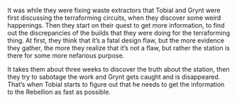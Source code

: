 It was while they were fixing waste extractors that Tobial and Grynt
were first discussing the terraforming circuits, when they discover some
weird happenings. Then they start on their quest to get more
information, to find out the discrepancies of the builds that they were
doing for the terraforming thing. At first, they think that it’s a fatal
design flaw, but the more evidence they gather, the more they realize
that it’s not a flaw, but rather the station is there for some more
nefarious purpose.

It takes them about three weeks to discover the truth about the station,
then they try to sabotage the work and Grynt gets caught and is
disappeared. That’s when Tobial starts to figure out that he needs to
get the information to the Rebellion as fast as possible.
